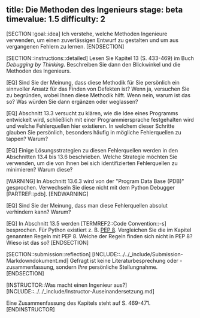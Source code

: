 title: Die Methoden des Ingenieurs
stage: beta
timevalue: 1.5
difficulty: 2
---
[SECTION::goal::idea]
Ich verstehe, welche Methoden Ingenieure verwenden, um einen zuverlässigen Entwurf zu gestalten
und um aus vergangenen Fehlern zu lernen.
[ENDSECTION]

[SECTION::instructions::detailed]
Lesen Sie Kapitel 13 (S. 433-469) im Buch _Debugging by Thinking_. 
Beschreiben Sie dann den Blickwinkel und die Methoden des Ingenieurs.

[EQ] Sind Sie der Meinung, dass diese Methodik für Sie persönlich
ein sinnvoller Ansatz für das Finden von Defekten ist?
Wenn ja, versuchen Sie zu begründen, wobei Ihnen diese Methodik hilft.
Wenn nein, warum ist das so? 
Was würden Sie dann ergänzen oder weglassen?

[EQ] Abschnitt 13.3 versucht zu klären, wie die Idee eines Programms entwickelt wird, 
schließlich mit einer Programmiersprache festgehalten wird 
und welche Fehlerquellen hier existieren.
In welchem dieser Schritte glauben Sie persönlich, 
besonders häufig in mögliche Fehlerquellen zu tappen?
Warum?

[EQ] Einige Lösungsstrategien zu diesen Fehlerquellen werden 
in den Abschnitten 13.4 bis 13.6 beschrieben.
Welche Strategie möchten Sie verwenden, um die von Ihnen 
bei sich identifizierten Fehlerquellen zu minimieren?
Warum diese?

[WARNING]
In Abschnitt 13.6.3 wird von der "Program Data Base (PDB)" gesprochen.
Verwechseln Sie diese nicht mit dem Python Debugger [PARTREF::pdb].
[ENDWARNING]

[EQ] Sind Sie der Meinung, dass man diese Fehlerquellen absolut verhindern kann?
Warum?

[EQ] In Abschnitt 13.5 werden [TERMREF2::Code Convention::-s] besprochen. 
Für Python existiert z. B. [PEP 8](https://peps.python.org/pep-0008/).
Vergleichen Sie die im Kapitel genannten Regeln mit PEP 8.
Welche der Regeln finden sich nicht in PEP 8?
Wieso ist das so?
[ENDSECTION]

[SECTION::submission::reflection]
[INCLUDE::../../_include/Submission-Markdowndokument.md]
Gefragt ist keine Literaturbesprechung oder -zusammenfassung,
sondern _Ihre_ persönliche Stellungnahme.
[ENDSECTION]

[INSTRUCTOR::Was macht einen Ingenieur aus?]
[INCLUDE::../../_include/Instructor-Auseinandersetzung.md]

Eine Zusammenfassung des Kapitels steht auf S. 469-471.
[ENDINSTRUCTOR]